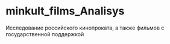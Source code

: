 # minkult_films_Analisys
Исследование российского кинопроката, а также фильмов с государственной поддержкой
